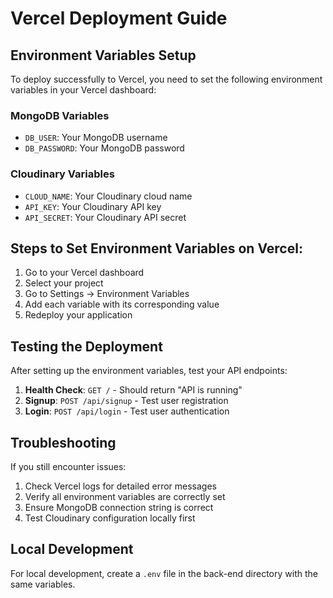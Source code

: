 # Vercel Deployment Guide

## Environment Variables Setup

To deploy successfully to Vercel, you need to set the following environment variables in your Vercel dashboard:

### MongoDB Variables
- `DB_USER`: Your MongoDB username
- `DB_PASSWORD`: Your MongoDB password

### Cloudinary Variables  
- `CLOUD_NAME`: Your Cloudinary cloud name
- `API_KEY`: Your Cloudinary API key
- `API_SECRET`: Your Cloudinary API secret

## Steps to Set Environment Variables on Vercel:

1. Go to your Vercel dashboard
2. Select your project
3. Go to Settings → Environment Variables
4. Add each variable with its corresponding value
5. Redeploy your application

## Testing the Deployment

After setting up the environment variables, test your API endpoints:

1. **Health Check**: `GET /` - Should return "API is running"
2. **Signup**: `POST /api/signup` - Test user registration
3. **Login**: `POST /api/login` - Test user authentication

## Troubleshooting

If you still encounter issues:

1. Check Vercel logs for detailed error messages
2. Verify all environment variables are correctly set
3. Ensure MongoDB connection string is correct
4. Test Cloudinary configuration locally first

## Local Development

For local development, create a `.env` file in the back-end directory with the same variables.
